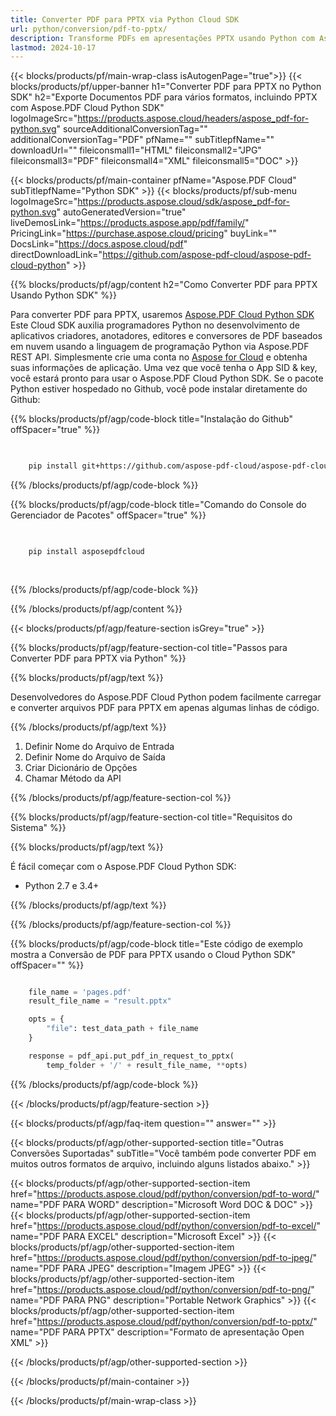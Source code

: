 ```yaml
---
title: Converter PDF para PPTX via Python Cloud SDK
url: python/conversion/pdf-to-pptx/
description: Transforme PDFs em apresentações PPTX usando Python com Aspose.PDF Cloud SDK. Apresente documentos visualmente.
lastmod: 2024-10-17
---
```


{{< blocks/products/pf/main-wrap-class isAutogenPage="true">}}
{{< blocks/products/pf/upper-banner h1="Converter PDF para PPTX no Python SDK" h2="Exporte Documentos PDF para vários formatos, incluindo PPTX com Aspose.PDF Cloud Python SDK" logoImageSrc="https://products.aspose.cloud/headers/aspose_pdf-for-python.svg" sourceAdditionalConversionTag="" additionalConversionTag="PDF" pfName="" subTitlepfName="" downloadUrl="" fileiconsmall1="HTML" fileiconsmall2="JPG" fileiconsmall3="PDF" fileiconsmall4="XML" fileiconsmall5="DOC" >}}

{{< blocks/products/pf/main-container pfName="Aspose.PDF Cloud" subTitlepfName="Python SDK" >}}
{{< blocks/products/pf/sub-menu logoImageSrc="https://products.aspose.cloud/sdk/aspose_pdf-for-python.svg"
autoGeneratedVersion="true"
liveDemosLink="https://products.aspose.app/pdf/family/" PricingLink="https://purchase.aspose.cloud/pricing" buyLink="" DocsLink="https://docs.aspose.cloud/pdf"  directDownloadLink="https://github.com/aspose-pdf-cloud/aspose-pdf-cloud-python" >}}

{{% blocks/products/pf/agp/content h2="Como Converter PDF para PPTX Usando Python SDK" %}}

Para converter PDF para PPTX, usaremos
[Aspose.PDF Cloud Python SDK](https://products.aspose.cloud/pdf/python/)
Este Cloud SDK auxilia programadores Python no desenvolvimento de aplicativos criadores, anotadores, editores e conversores de PDF baseados em nuvem usando a linguagem de programação Python via Aspose.PDF REST API. Simplesmente crie uma conta no [Aspose for Cloud](https://dashboard.aspose.cloud/#/apps) e obtenha suas informações de aplicação. Uma vez que você tenha o App SID & key, você estará pronto para usar o Aspose.PDF Cloud Python SDK. Se o pacote Python estiver hospedado no Github, você pode instalar diretamente do Github:

{{% blocks/products/pf/agp/code-block title="Instalação do Github" offSpacer="true" %}}

```bash

     
    pip install git+https://github.com/aspose-pdf-cloud/aspose-pdf-cloud-python.git


```

{{% /blocks/products/pf/agp/code-block %}}

{{% blocks/products/pf/agp/code-block title="Comando do Console do Gerenciador de Pacotes" offSpacer="true" %}}

```bash

     
    pip install asposepdfcloud
     
     
```

{{% /blocks/products/pf/agp/code-block %}}

{{% /blocks/products/pf/agp/content %}}

{{< blocks/products/pf/agp/feature-section isGrey="true" >}}

{{% blocks/products/pf/agp/feature-section-col title="Passos para Converter PDF para PPTX via Python" %}}

{{% blocks/products/pf/agp/text %}}

Desenvolvedores do Aspose.PDF Cloud Python podem facilmente carregar e converter arquivos PDF para PPTX em apenas algumas linhas de código.

{{% /blocks/products/pf/agp/text %}}

1. Definir Nome do Arquivo de Entrada
1. Definir Nome do Arquivo de Saída
1. Criar Dicionário de Opções
1. Chamar Método da API

{{% /blocks/products/pf/agp/feature-section-col %}}

{{% blocks/products/pf/agp/feature-section-col title="Requisitos do Sistema" %}}

{{% blocks/products/pf/agp/text %}}

É fácil começar com o Aspose.PDF Cloud Python SDK:

* Python 2.7 e 3.4+

{{% /blocks/products/pf/agp/text %}}

{{% /blocks/products/pf/agp/feature-section-col %}}

{{% blocks/products/pf/agp/code-block title="Este código de exemplo mostra a Conversão de PDF para PPTX usando o Cloud Python SDK" offSpacer="" %}}

```python

    file_name = 'pages.pdf'
    result_file_name = "result.pptx"

    opts = {
        "file": test_data_path + file_name
    }

    response = pdf_api.put_pdf_in_request_to_pptx(
        temp_folder + '/' + result_file_name, **opts)
```

{{% /blocks/products/pf/agp/code-block %}}

{{< /blocks/products/pf/agp/feature-section >}}

{{< blocks/products/pf/agp/faq-item question="" answer="" >}}

{{< blocks/products/pf/agp/other-supported-section title="Outras Conversões Suportadas" subTitle="Você também pode converter PDF em muitos outros formatos de arquivo, incluindo alguns listados abaixo." >}}

{{< blocks/products/pf/agp/other-supported-section-item href="https://products.aspose.cloud/pdf/python/conversion/pdf-to-word/" name="PDF PARA WORD" description="Microsoft Word DOC & DOC" >}}
{{< blocks/products/pf/agp/other-supported-section-item href="https://products.aspose.cloud/pdf/python/conversion/pdf-to-excel/" name="PDF PARA EXCEL" description="Microsoft Excel" >}}
{{< blocks/products/pf/agp/other-supported-section-item href="https://products.aspose.cloud/pdf/python/conversion/pdf-to-jpeg/" name="PDF PARA JPEG" description="Imagem JPEG" >}}
{{< blocks/products/pf/agp/other-supported-section-item href="https://products.aspose.cloud/pdf/python/conversion/pdf-to-png/" name="PDF PARA PNG" description="Portable Network Graphics" >}}
{{< blocks/products/pf/agp/other-supported-section-item href="https://products.aspose.cloud/pdf/python/conversion/pdf-to-pptx/" name="PDF PARA PPTX" description="Formato de apresentação Open XML" >}}

{{< /blocks/products/pf/agp/other-supported-section >}}

{{< /blocks/products/pf/main-container >}}

{{< /blocks/products/pf/main-wrap-class >}}


